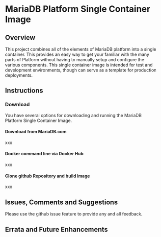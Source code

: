 # MariaDB Platform Single Container Image
## Overview

This project combines all of the elements of MariaDB platform into a single container.  This provides an easy way to get your familiar with the many parts of Platform without having to manually setup and configure the various components. This single container image is intended for test and development environments, though can serve as a template for production deployments.

## Instructions


### Download
You have several options for downloading and running the MariaDB Platform Single Container Image.
#### Download from MariaDB.com
xxx
#### Docker command line via Docker Hub
xxx
#### Clone github Repository and build Image
xxx

## Issues, Comments and Suggestions

Please use the github issue feature to provide any and all feedback.

## Errata and Future Enhancements